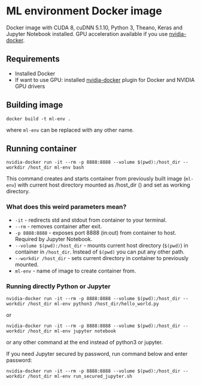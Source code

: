 # ML environment Docker image

Docker image with CUDA 8, cuDNN 5.1.10, Python 3, Theano, Keras and Jupyter Notebook installed. GPU acceleration available if you use [nvidia-docker](https://github.com/NVIDIA/nvidia-docker).

## Requirements
* Installed Docker
* If want to use GPU: installed [nvidia-docker](https://github.com/NVIDIA/nvidia-docker) plugin for Docker and NVIDIA GPU drivers

## Building image

```docker build -t ml-env .```

where ```ml-env``` can be replaced with any other name.

## Running container

```nvidia-docker run -it --rm -p 8888:8888 --volume $(pwd):/host_dir --workdir /host_dir ml-env bash```

This command creates and starts container from previously built image (```ml-env```) with current host directory mounted as /host_dir () and set as working directory.

### What does this weird parameters mean?

* ```-it``` - redirects std and stdout from container to your terminal.
* ```--rm``` - removes container after exit.
* ```-p 8888:8888``` - exposes port 8888 (in:out) from container to host. Required by Jupyter Notebook.
* ```--volume $(pwd):/host_dir``` - mounts current host directory (```$(pwd)```) in container in ```/host_dir```. Instead of ```$(pwd)``` you can put any other path.
* ```--workdir /host_dir``` - sets current directory in container to previously mounted.
* ```ml-env``` - name of image to create container from.

### Running directly Python or Jupyter

```nvidia-docker run -it --rm -p 8888:8888 --volume $(pwd):/host_dir --workdir /host_dir ml-env python3 /host_dir/hello_world.py```

or

```nvidia-docker run -it --rm -p 8888:8888 --volume $(pwd):/host_dir --workdir /host_dir ml-env jupyter notebook```

or any other command at the end instead of python3 or jupyter.

If you need Jupyter secured by password, run command below and enter password:

```nvidia-docker run -it --rm -p 8888:8888 --volume $(pwd):/host_dir --workdir /host_dir ml-env run_secured_jupyter.sh```
